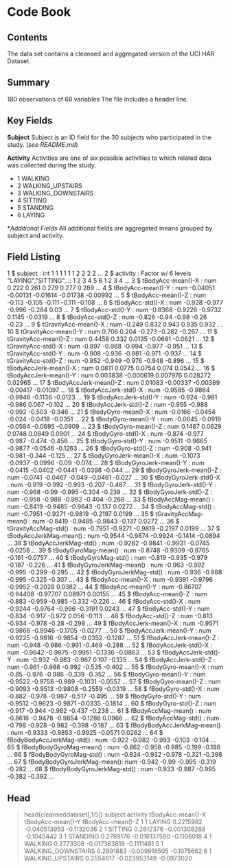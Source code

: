 # Code Book #

## Contents ##

The data set contains a cleansed and aggregated version of the UCI HAR Dataset.

## Summary ##
180 observations of 68 variables
The file includes a header line.

## Key Fields ##

**Subject**
Subject is an ID field for the 30 subjects who participated in the study. (*see README.md*)

**Activity**
Activities are one of six possible activities to which related data was collected during the study.

*	1	WALKING
*	2	WALKING_UPSTAIRS
*	3	WALKING_DOWNSTAIRS
*	4	SITTING
*	5	STANDING
*	6	LAYING

**Additional Fields*
All additional fields are aggregated means grouped by subject and activity.

## Field Listing ##

 1  $ subject                    : int  1 1 1 1 1 1 2 2 2 2 ...
 2  $ activity                   : Factor w/ 6 levels "LAYING","SITTING",..: 1 2 3 4 5 6 1 2 3 4 ...
 3  $ tBodyAcc-mean()-X          : num  0.222 0.261 0.279 0.277 0.289 ...
 4  $ tBodyAcc-mean()-Y          : num  -0.04051 -0.00131 -0.01614 -0.01738 -0.00992 ...
 5  $ tBodyAcc-mean()-Z          : num  -0.113 -0.105 -0.111 -0.111 -0.108 ...
 6  $ tBodyAcc-std()-X           : num  -0.928 -0.977 -0.996 -0.284 0.03 ...
 7  $ tBodyAcc-std()-Y           : num  -0.8368 -0.9226 -0.9732 0.1145 -0.0319 ...
 8  $ tBodyAcc-std()-Z           : num  -0.826 -0.94 -0.98 -0.26 -0.23 ...
 9  $ tGravityAcc-mean()-X       : num  -0.249 0.832 0.943 0.935 0.932 ...
 10 $ tGravityAcc-mean()-Y       : num  0.706 0.204 -0.273 -0.282 -0.267 ...
 11 $ tGravityAcc-mean()-Z       : num  0.4458 0.332 0.0135 -0.0681 -0.0621 ...
 12 $ tGravityAcc-std()-X        : num  -0.897 -0.968 -0.994 -0.977 -0.951 ...
 13 $ tGravityAcc-std()-Y        : num  -0.908 -0.936 -0.981 -0.971 -0.937 ...
 14 $ tGravityAcc-std()-Z        : num  -0.852 -0.949 -0.976 -0.948 -0.896 ...
 15 $ tBodyAccJerk-mean()-X      : num  0.0811 0.0775 0.0754 0.074 0.0542 ...
 16 $ tBodyAccJerk-mean()-Y      : num  0.003838 -0.000619 0.007976 0.028272 0.02965 ...
 17 $ tBodyAccJerk-mean()-Z      : num  0.01083 -0.00337 -0.00369 -0.00417 -0.01097 ...
 18 $ tBodyAccJerk-std()-X       : num  -0.9585 -0.9864 -0.9946 -0.1136 -0.0123 ...
 19 $ tBodyAccJerk-std()-Y       : num  -0.924 -0.981 -0.986 0.067 -0.102 ...
 20 $ tBodyAccJerk-std()-Z       : num  -0.955 -0.988 -0.992 -0.503 -0.346 ...
 21 $ tBodyGyro-mean()-X         : num  -0.0166 -0.0454 -0.024 -0.0418 -0.0351 ...
 22 $ tBodyGyro-mean()-Y         : num  -0.0645 -0.0919 -0.0594 -0.0695 -0.0909 ...
 23 $ tBodyGyro-mean()-Z         : num  0.1487 0.0629 0.0748 0.0849 0.0901 ...
 24 $ tBodyGyro-std()-X          : num  -0.874 -0.977 -0.987 -0.474 -0.458 ...
 25 $ tBodyGyro-std()-Y          : num  -0.9511 -0.9665 -0.9877 -0.0546 -0.1263 ...
 26 $ tBodyGyro-std()-Z          : num  -0.908 -0.941 -0.981 -0.344 -0.125 ...
 27 $ tBodyGyroJerk-mean()-X     : num  -0.1073 -0.0937 -0.0996 -0.09 -0.074 ...
 28 $ tBodyGyroJerk-mean()-Y     : num  -0.0415 -0.0402 -0.0441 -0.0398 -0.044 ...
 29 $ tBodyGyroJerk-mean()-Z     : num  -0.0741 -0.0467 -0.049 -0.0461 -0.027 ...
 30 $ tBodyGyroJerk-std()-X      : num  -0.919 -0.992 -0.993 -0.207 -0.487 ...
 31 $ tBodyGyroJerk-std()-Y      : num  -0.968 -0.99 -0.995 -0.304 -0.239 ...
 32 $ tBodyGyroJerk-std()-Z      : num  -0.958 -0.988 -0.992 -0.404 -0.269 ...
 33 $ tBodyAccMag-mean()         : num  -0.8419 -0.9485 -0.9843 -0.137 0.0272 ...
 34 $ tBodyAccMag-std()          : num  -0.7951 -0.9271 -0.9819 -0.2197 0.0199 ...
 35 $ tGravityAccMag-mean()      : num  -0.8419 -0.9485 -0.9843 -0.137 0.0272 ...
 36 $ tGravityAccMag-std()       : num  -0.7951 -0.9271 -0.9819 -0.2197 0.0199 ...
 37 $ tBodyAccJerkMag-mean()     : num  -0.9544 -0.9874 -0.9924 -0.1414 -0.0894 ...
 38 $ tBodyAccJerkMag-std()      : num  -0.9282 -0.9841 -0.9931 -0.0745 -0.0258 ...
 39 $ tBodyGyroMag-mean()        : num  -0.8748 -0.9309 -0.9765 -0.161 -0.0757 ...
 40 $ tBodyGyroMag-std()         : num  -0.819 -0.935 -0.979 -0.187 -0.226 ...
 41 $ tBodyGyroJerkMag-mean()    : num  -0.963 -0.992 -0.995 -0.299 -0.295 ...
 42 $ tBodyGyroJerkMag-std()     : num  -0.936 -0.988 -0.995 -0.325 -0.307 ...
 43 $ fBodyAcc-mean()-X          : num  -0.9391 -0.9796 -0.9952 -0.2028 0.0382 ...
 44 $ fBodyAcc-mean()-Y          : num  -0.86707 -0.94408 -0.97707 0.08971 0.00155 ...
 45 $ fBodyAcc-mean()-Z          : num  -0.883 -0.959 -0.985 -0.332 -0.226 ...
 46 $ fBodyAcc-std()-X           : num  -0.9244 -0.9764 -0.996 -0.3191 0.0243 ...
 47 $ fBodyAcc-std()-Y           : num  -0.834 -0.917 -0.972 0.056 -0.113 ...
 48 $ fBodyAcc-std()-Z           : num  -0.813 -0.934 -0.978 -0.28 -0.298 ...
 49 $ fBodyAccJerk-mean()-X      : num  -0.9571 -0.9866 -0.9946 -0.1705 -0.0277 ...
 50 $ fBodyAccJerk-mean()-Y      : num  -0.9225 -0.9816 -0.9854 -0.0352 -0.1287 ...
 51 $ fBodyAccJerk-mean()-Z      : num  -0.948 -0.986 -0.991 -0.469 -0.288 ...
 52 $ fBodyAccJerk-std()-X       : num  -0.9642 -0.9875 -0.9951 -0.1336 -0.0863 ...
 53 $ fBodyAccJerk-std()-Y       : num  -0.932 -0.983 -0.987 0.107 -0.135 ...
 54 $ fBodyAccJerk-std()-Z       : num  -0.961 -0.988 -0.992 -0.535 -0.402 ...
 55 $ fBodyGyro-mean()-X         : num  -0.85 -0.976 -0.986 -0.339 -0.352 ...
 56 $ fBodyGyro-mean()-Y         : num  -0.9522 -0.9758 -0.989 -0.1031 -0.0557 ...
 57 $ fBodyGyro-mean()-Z         : num  -0.9093 -0.9513 -0.9808 -0.2559 -0.0319 ...
 58 $ fBodyGyro-std()-X          : num  -0.882 -0.978 -0.987 -0.517 -0.495 ...
 59 $ fBodyGyro-std()-Y          : num  -0.9512 -0.9623 -0.9871 -0.0335 -0.1814 ...
 60 $ fBodyGyro-std()-Z          : num  -0.917 -0.944 -0.982 -0.437 -0.238 ...
 61 $ fBodyAccMag-mean()         : num  -0.8618 -0.9478 -0.9854 -0.1286 0.0966 ...
 62 $ fBodyAccMag-std()          : num  -0.798 -0.928 -0.982 -0.398 -0.187 ...
 63 $ fBodyBodyAccJerkMag-mean() : num  -0.9333 -0.9853 -0.9925 -0.0571 0.0262 ...
 64 $ fBodyBodyAccJerkMag-std()  : num  -0.922 -0.982 -0.993 -0.103 -0.104 ...
 65 $ fBodyBodyGyroMag-mean()    : num  -0.862 -0.958 -0.985 -0.199 -0.186 ...
 66 $ fBodyBodyGyroMag-std()     : num  -0.824 -0.932 -0.978 -0.321 -0.398 ...
 67 $ fBodyBodyGyroJerkMag-mean(): num  -0.942 -0.99 -0.995 -0.319 -0.282 ...
 68 $ fBodyBodyGyroJerkMag-std() : num  -0.933 -0.987 -0.995 -0.382 -0.392 ...
 
 ## Head ##
 > head(cleanseddataset[,1:5])
  subject           activity tBodyAcc-mean()-X tBodyAcc-mean()-Y tBodyAcc-mean()-Z
1       1             LAYING         0.2215982      -0.040513953        -0.1132036
2       1            SITTING         0.2612376      -0.001308288        -0.1045442
3       1           STANDING         0.2789176      -0.016137590        -0.1106018
4       1            WALKING         0.2773308      -0.017383819        -0.1111481
5       1 WALKING_DOWNSTAIRS         0.2891883      -0.009918505        -0.1075662
6       1   WALKING_UPSTAIRS         0.2554617      -0.023953149        -0.0973020